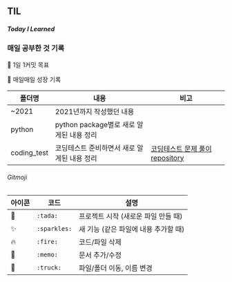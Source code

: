 ## TIL

##### Today I Learned



###  매일 공부한 것 기록

 :pushpin: 1일 1커밋 목표 

 **:seedling:** 매일매일 성장 기록

| 폴더명    | 내용                                        | 비고                                                         |
| --------- | ------------------------------------------- | ------------------------------------------------------------ |
| ~2021     | 2021년까지 작성했던 내용                    |                                                              |
| python    | python package별로 새로 알게된 내용 정리    |                                                              |
| coding_test | 코딩테스트 준비하면서 새로 알게된 내용 정리 | [코딩테스트 문제 풀이 repository](https://github.com/Soyoung24/coding-test) |





###### Gitmoji 

| 아이콘     | 코드         | 설명                                 |
| ---------- | ------------ | ------------------------------------ |
| :tada:     | `:tada:`     | 프로젝트 시작 (새로운 파일 만들 때)  |
| :sparkles: | `:sparkles:` | 새 기능 (같은 파일에 내용 추가할 때) |
| :fire:     | `:fire:`     | 코드/파일 삭제                       |
| :memo:     | `:memo:`     | 문서 추가/수정                       |
| :truck:    | `:truck:`    | 파일/폴더 이동, 이름 변경            |


